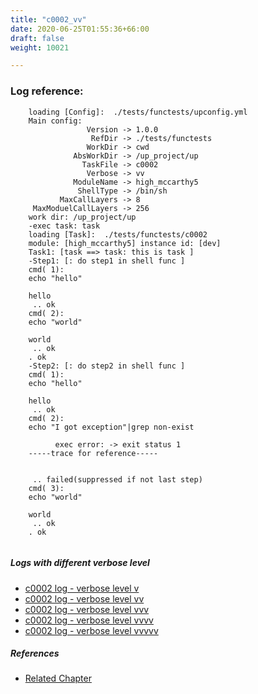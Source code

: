 ```yaml
---
title: "c0002_vv"
date: 2020-06-25T01:55:36+66:00
draft: false
weight: 10021

---
```


### Log reference: <no value>

```
    loading [Config]:  ./tests/functests/upconfig.yml
    Main config:
                 Version -> 1.0.0
                  RefDir -> ./tests/functests
                 WorkDir -> cwd
              AbsWorkDir -> /up_project/up
                TaskFile -> c0002
                 Verbose -> vv
              ModuleName -> high_mccarthy5
               ShellType -> /bin/sh
           MaxCallLayers -> 8
     MaxModuelCallLayers -> 256
    work dir: /up_project/up
    -exec task: task
    loading [Task]:  ./tests/functests/c0002
    module: [high_mccarthy5] instance id: [dev]
    Task1: [task ==> task: this is task ]
    -Step1: [: do step1 in shell func ]
    cmd( 1):
    echo "hello"
    
    hello
     .. ok
    cmd( 2):
    echo "world"
    
    world
     .. ok
    . ok
    -Step2: [: do step2 in shell func ]
    cmd( 1):
    echo "hello"
    
    hello
     .. ok
    cmd( 2):
    echo "I got exception"|grep non-exist
    
          exec error: -> exit status 1
    -----trace for reference-----
    
          
     .. failed(suppressed if not last step)
    cmd( 3):
    echo "world"
    
    world
     .. ok
    . ok
    
```

##### Logs with different verbose level
* [c0002 log - verbose level v](../../logs/c0002_v)
* [c0002 log - verbose level vv](../../logs/c0002_vv)
* [c0002 log - verbose level vvv](../../logs/c0002_vvv)
* [c0002 log - verbose level vvvv](../../logs/c0002_vvvv)
* [c0002 log - verbose level vvvvv](../../logs/c0002_vvvvv)

##### References
* [Related Chapter](../../quick-start/c0002)
